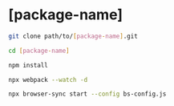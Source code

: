 # [package-name]

```bash
git clone path/to/[package-name].git

cd [package-name]

npm install
```

```bash
npx webpack --watch -d
```

```bash
npx browser-sync start --config bs-config.js
```